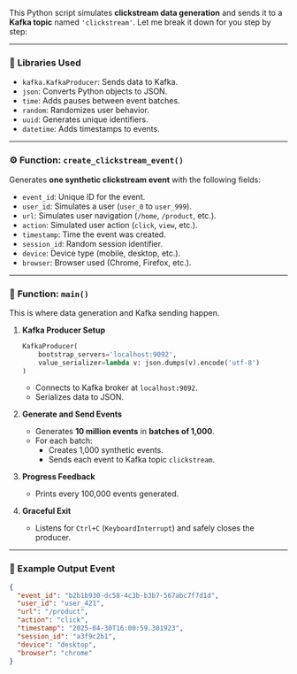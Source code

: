 This Python script simulates **clickstream data generation** and sends it to a **Kafka topic** named `'clickstream'`. Let me break it down for you step by step:

---

### 🔧 **Libraries Used**
- `kafka.KafkaProducer`: Sends data to Kafka.
- `json`: Converts Python objects to JSON.
- `time`: Adds pauses between event batches.
- `random`: Randomizes user behavior.
- `uuid`: Generates unique identifiers.
- `datetime`: Adds timestamps to events.

---

### ⚙️ **Function: `create_clickstream_event()`**
Generates **one synthetic clickstream event** with the following fields:
- `event_id`: Unique ID for the event.
- `user_id`: Simulates a user (`user_0` to `user_999`).
- `url`: Simulates user navigation (`/home`, `/product`, etc.).
- `action`: Simulated user action (`click`, `view`, etc.).
- `timestamp`: Time the event was created.
- `session_id`: Random session identifier.
- `device`: Device type (mobile, desktop, etc.).
- `browser`: Browser used (Chrome, Firefox, etc.).

---

### 🔄 **Function: `main()`**
This is where data generation and Kafka sending happen.

1. **Kafka Producer Setup**
   ```python
   KafkaProducer(
       bootstrap_servers='localhost:9092',
       value_serializer=lambda v: json.dumps(v).encode('utf-8')
   )
   ```
   - Connects to Kafka broker at `localhost:9092`.
   - Serializes data to JSON.

2. **Generate and Send Events**
   - Generates **10 million events** in **batches of 1,000**.
   - For each batch:
     - Creates 1,000 synthetic events.
     - Sends each event to Kafka topic `clickstream`.

3. **Progress Feedback**
   - Prints every 100,000 events generated.

4. **Graceful Exit**
   - Listens for `Ctrl+C` (`KeyboardInterrupt`) and safely closes the producer.

---

### 🧪 Example Output Event
```json
{
  "event_id": "b2b1b930-dc58-4c3b-b3b7-567abc7f7d1d",
  "user_id": "user_421",
  "url": "/product",
  "action": "click",
  "timestamp": "2025-04-30T16:00:59.301923",
  "session_id": "a3f9c2b1",
  "device": "desktop",
  "browser": "chrome"
}
```